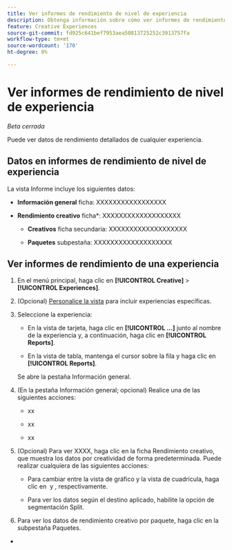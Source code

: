 ```yaml
---
title: Ver informes de rendimiento de nivel de experiencia
description: Obtenga información sobre cómo ver informes de rendimiento de nivel de experiencia.
feature: Creative Experiences
source-git-commit: fd925c641bef7953aea50813725252c3913757fa
workflow-type: tm+mt
source-wordcount: '170'
ht-degree: 0%

---
```


# Ver informes de rendimiento de nivel de experiencia

*Beta cerrada*

Puede ver datos de rendimiento detallados de cualquier experiencia.

## Datos en informes de rendimiento de nivel de experiencia

La vista Informe incluye los siguientes datos:

* **Información general** ficha: XXXXXXXXXXXXXXXXX<!-- add in -->

* **Rendimiento creativo** ficha*: XXXXXXXXXXXXXXXXXXX<!-- add in -->

   * **Creativos** ficha secundaria: XXXXXXXXXXXXXXXXXXX<!-- add in -->

   * **Paquetes** subpestaña: XXXXXXXXXXXXXXXXXXX<!-- add in -->

## Ver informes de rendimiento de una experiencia

1. En el menú principal, haga clic en **[!UICONTROL Creative]** > **[!UICONTROL Experiences]**.

1. (Opcional) [Personalice la vista](/help/creative/introduction/customize-data-views.md) para incluir experiencias específicas.

1. Seleccione la experiencia:

   * En la vista de tarjeta, haga clic en **[!UICONTROL ...]** junto al nombre de la experiencia y, a continuación, haga clic en **[!UICONTROL Reports]**.

   * En la vista de tabla, mantenga el cursor sobre la fila y haga clic en **[!UICONTROL Reports]**.

   Se abre la pestaña Información general.

1. (En la pestaña Información general; opcional) Realice una de las siguientes acciones:

   * xx

   * xx

   * xx

1. (Opcional) Para ver XXXX<!-- clarify -->, haga clic en la ficha Rendimiento creativo, que muestra los datos por creatividad de forma predeterminada. Puede realizar cualquiera de las siguientes acciones:

   * Para cambiar entre la vista de gráfico y la vista de cuadrícula, haga clic en ![]() y ![](), respectivamente.

   * Para ver los datos según el destino <!--?? --> aplicado, habilite la opción de segmentación Split.

1. Para ver los datos de rendimiento creativo por paquete, haga clic en la subpestaña Paquetes.
*

<!-- Anything else you can do, including within any of the visualizations? -->

